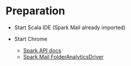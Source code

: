 # Preparation
* Start Scala IDE (Spark Mail already imported)
* Start Chrome

    * [Spark API docs](http://spark.apache.org/docs/1.3.1/api/scala/index.html#org.apache.spark.rdd.RDD)
    * [Spark Mail FolderAnalyticsDriver](https://github.com/medale/spark-mail/blob/master/hadoop-example/src/main/java/com/uebercomputing/hadoop/FolderAnalyticsDriver.java)
